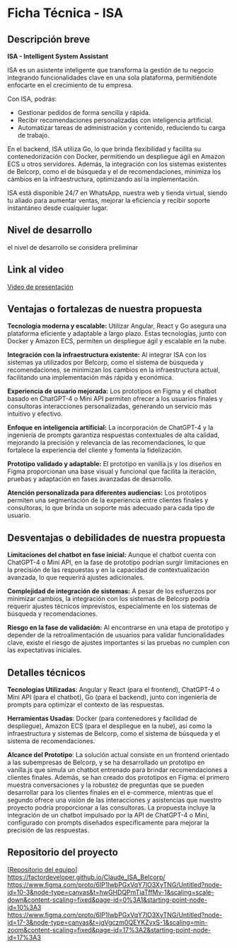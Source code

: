 # Ficha Técnica - ISA

## Descripción breve
**ISA - Intelligent System Assistant**

ISA es un asistente inteligente que transforma la gestión de tu negocio integrando funcionalidades clave en una sola plataforma, permitiéndote enfocarte en el crecimiento de tu empresa.

Con ISA, podrás:
- Gestionar pedidos de forma sencilla y rápida.
- Recibir recomendaciones personalizadas con inteligencia artificial.
- Automatizar tareas de administración y contenido, reduciendo tu carga de trabajo.

En el backend, ISA utiliza Go, lo que brinda flexibilidad y facilita su contenedorización con Docker, permitiendo un despliegue ágil en Amazon ECS u otros servidores. Además, la integración con los sistemas existentes de Belcorp, como el de búsqueda y el de recomendaciones, minimiza los cambios en la infraestructura, optimizando así la implementación.

ISA está disponible 24/7 en WhatsApp, nuestra web y tienda virtual, siendo tu aliado para aumentar ventas, mejorar la eficiencia y recibir soporte instantáneo desde cualquier lugar.

## Nivel de desarrollo
el nivel de desarrollo se considera preliminar

## Link al video
[Video de presentación](https://youtu.be/kVclwz0wdQg?si=oSDffbLU9xzVUxXI)

## Ventajas o fortalezas de nuestra propuesta

**Tecnología moderna y escalable:** Utilizar Angular, React y Go asegura una plataforma eficiente y adaptable a largo plazo. Estas tecnologías, junto con Docker y Amazon ECS, permiten un despliegue ágil y escalable en la nube.

**Integración con la infraestructura existente:** Al integrar ISA con los sistemas ya utilizados por Belcorp, como el sistema de búsqueda y recomendaciones, se minimizan los cambios en la infraestructura actual, facilitando una implementación más rápida y económica.

**Experiencia de usuario mejorada:** Los prototipos en Figma y el chatbot basado en ChatGPT-4 o Mini API permiten ofrecer a los usuarios finales y consultoras interacciones personalizadas, generando un servicio más intuitivo y efectivo.

**Enfoque en inteligencia artificial:** La incorporación de ChatGPT-4 y la ingeniería de prompts garantiza respuestas contextuales de alta calidad, mejorando la precisión y relevancia de las recomendaciones, lo que fortalece la experiencia del cliente y fomenta la fidelización.

**Prototipo validado y adaptable:** El prototipo en vanilla.js y los diseños en Figma proporcionan una base visual y funcional que facilita la iteración, pruebas y adaptación en fases avanzadas de desarrollo.

**Atención personalizada para diferentes audiencias:** Los prototipos permiten una segmentación de la experiencia entre clientes finales y consultoras, lo que brinda un soporte más adecuado para cada tipo de usuario.

## Desventajas o debilidades de nuestra propuesta

**Limitaciones del chatbot en fase inicial:** Aunque el chatbot cuenta con ChatGPT-4 o Mini API, en la fase de prototipo podrían surgir limitaciones en la precisión de las respuestas y en la capacidad de contextualización avanzada, lo que requerirá ajustes adicionales.



**Complejidad de integración de sistemas:** A pesar de los esfuerzos por minimizar cambios, la integración con los sistemas de Belcorp podría requerir ajustes técnicos imprevistos, especialmente en los sistemas de búsqueda y recomendaciones.


**Riesgo en la fase de validación:** Al encontrarse en una etapa de prototipo y depender de la retroalimentación de usuarios para validar funcionalidades clave, existe el riesgo de ajustes importantes si las pruebas no cumplen con las expectativas iniciales.


## Detalles técnicos
**Tecnologías Utilizadas**: Angular y React (para el frontend), ChatGPT-4 o Mini API (para el chatbot), Go (para el backend), junto con ingeniería de prompts para optimizar el contexto de las respuestas.

**Herramientas Usadas**: Docker (para contenedores y facilidad de despliegue), Amazon ECS (para el despliegue en la nube), así como la infraestructura y sistemas de Belcorp, como el sistema de búsqueda y el sistema de recomendaciones.

**Alcance del Prototipo**: La solución actual consiste en un frontend orientado a las subempresas de Belcorp, y se ha desarrollado un prototipo en vanilla.js que simula un chatbot entrenado para brindar recomendaciones a clientes finales. Además, se han creado dos prototipos en Figma: el primero muestra conversaciones y la robustez de preguntas que se pueden desarrollar para los clientes finales en el e-commerce, mientras que el segundo ofrece una visión de las interacciones y asistencias que nuestro proyecto podría proporcionar a las consultoras. La propuesta incluye la integración de un chatbot impulsado por la API de ChatGPT-4 o Mini, configurado con prompts diseñados específicamente para mejorar la precisión de las respuestas.



## Repositorio del proyecto
[[Repositorio del equipo](URL)]
https://factordeveloper.github.io/Claude_ISA_Belcorp/
https://www.figma.com/proto/6IP1IwbPGxVqY7lO3XyTNG/Untitled?node-id=10-3&node-type=canvas&t=hwGHDQPmTiaTffMv-1&scaling=scale-down&content-scaling=fixed&page-id=0%3A1&starting-point-node-id=10%3A3
https://www.figma.com/proto/6IP1IwbPGxVqY7lO3XyTNG/Untitled?node-id=17-3&node-type=canvas&t=jgVgczm0QEYKZvxS-1&scaling=min-zoom&content-scaling=fixed&page-id=17%3A2&starting-point-node-id=17%3A3
